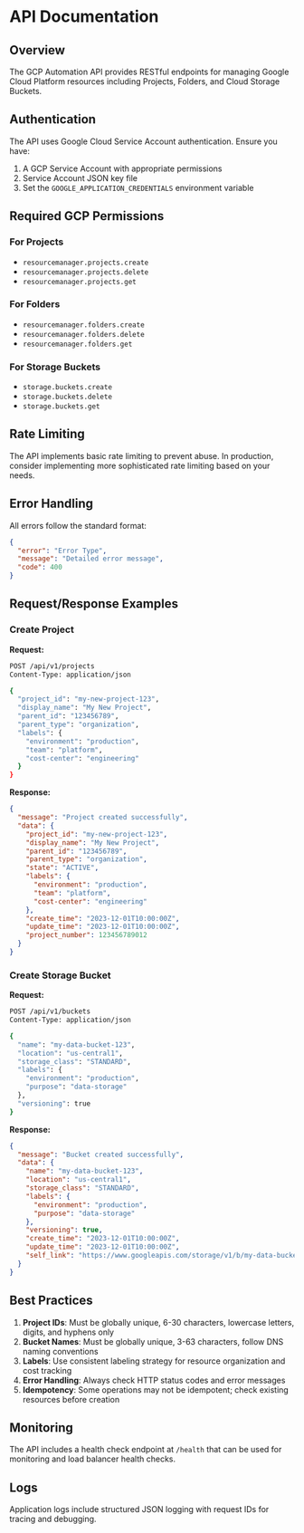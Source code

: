 # API Documentation

## Overview

The GCP Automation API provides RESTful endpoints for managing Google Cloud Platform resources including Projects, Folders, and Cloud Storage Buckets.

## Authentication

The API uses Google Cloud Service Account authentication. Ensure you have:

1. A GCP Service Account with appropriate permissions
2. Service Account JSON key file
3. Set the `GOOGLE_APPLICATION_CREDENTIALS` environment variable

## Required GCP Permissions

### For Projects
- `resourcemanager.projects.create`
- `resourcemanager.projects.delete`
- `resourcemanager.projects.get`

### For Folders
- `resourcemanager.folders.create`
- `resourcemanager.folders.delete`
- `resourcemanager.folders.get`

### For Storage Buckets
- `storage.buckets.create`
- `storage.buckets.delete`
- `storage.buckets.get`

## Rate Limiting

The API implements basic rate limiting to prevent abuse. In production, consider implementing more sophisticated rate limiting based on your needs.

## Error Handling

All errors follow the standard format:

```json
{
  "error": "Error Type",
  "message": "Detailed error message", 
  "code": 400
}
```

## Request/Response Examples

### Create Project

**Request:**
```bash
POST /api/v1/projects
Content-Type: application/json

{
  "project_id": "my-new-project-123",
  "display_name": "My New Project",
  "parent_id": "123456789",
  "parent_type": "organization",
  "labels": {
    "environment": "production",
    "team": "platform",
    "cost-center": "engineering"
  }
}
```

**Response:**
```json
{
  "message": "Project created successfully",
  "data": {
    "project_id": "my-new-project-123",
    "display_name": "My New Project",
    "parent_id": "123456789",
    "parent_type": "organization",
    "state": "ACTIVE",
    "labels": {
      "environment": "production",
      "team": "platform",
      "cost-center": "engineering"
    },
    "create_time": "2023-12-01T10:00:00Z",
    "update_time": "2023-12-01T10:00:00Z",
    "project_number": 123456789012
  }
}
```

### Create Storage Bucket

**Request:**
```bash
POST /api/v1/buckets
Content-Type: application/json

{
  "name": "my-data-bucket-123",
  "location": "us-central1",
  "storage_class": "STANDARD",
  "labels": {
    "environment": "production",
    "purpose": "data-storage"
  },
  "versioning": true
}
```

**Response:**
```json
{
  "message": "Bucket created successfully",
  "data": {
    "name": "my-data-bucket-123",
    "location": "us-central1",
    "storage_class": "STANDARD",
    "labels": {
      "environment": "production",
      "purpose": "data-storage"
    },
    "versioning": true,
    "create_time": "2023-12-01T10:00:00Z",
    "update_time": "2023-12-01T10:00:00Z",
    "self_link": "https://www.googleapis.com/storage/v1/b/my-data-bucket-123"
  }
}
```

## Best Practices

1. **Project IDs**: Must be globally unique, 6-30 characters, lowercase letters, digits, and hyphens only
2. **Bucket Names**: Must be globally unique, 3-63 characters, follow DNS naming conventions
3. **Labels**: Use consistent labeling strategy for resource organization and cost tracking
4. **Error Handling**: Always check HTTP status codes and error messages
5. **Idempotency**: Some operations may not be idempotent; check existing resources before creation

## Monitoring

The API includes a health check endpoint at `/health` that can be used for monitoring and load balancer health checks.

## Logs

Application logs include structured JSON logging with request IDs for tracing and debugging.
